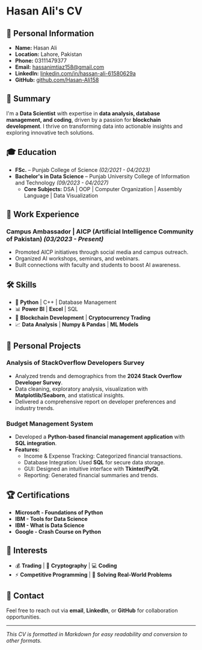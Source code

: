 # Hasan Ali's CV

## 📌 Personal Information
- **Name:** Hasan Ali
- **Location:** Lahore, Pakistan
- **Phone:** 03111479377
- **Email:** [hassanimtiaz158@gmail.com](mailto:hassanimtiaz158@gmail.com)
- **LinkedIn:** [linkedin.com/in/hassan-ali-61580629a](https://www.linkedin.com/in/hassan-ali-61580629a)
- **GitHub:** [github.com/Hasan-Ali158](https://github.com/Hasan-Ali158)

## 🎯 Summary
I'm a **Data Scientist** with expertise in **data analysis, database management, and coding**, driven by a passion for **blockchain development**. I thrive on transforming data into actionable insights and exploring innovative tech solutions.

## 🎓 Education
- **FSc.** – Punjab College of Science *(02/2021 - 04/2023)*
- **Bachelor's in Data Science** – Punjab University College of Information and Technology *(09/2023 - 04/2027)*
  - **Core Subjects:** DSA | OOP | Computer Organization | Assembly Language | Data Visualization

## 💼 Work Experience
### **Campus Ambassador | AICP (Artificial Intelligence Community of Pakistan)** *(03/2023 - Present)*
- Promoted AICP initiatives through social media and campus outreach.
- Organized AI workshops, seminars, and webinars.
- Built connections with faculty and students to boost AI awareness.

## 🛠 Skills
- 🐍 **Python** | C++ | Database Management
- 📊 **Power BI** | **Excel** | SQL
- 🔗 **Blockchain Development** | **Cryptocurrency Trading**
- 📈 **Data Analysis** | **Numpy & Pandas** | **ML Models**

## 📌 Personal Projects
### **Analysis of StackOverflow Developers Survey**
- Analyzed trends and demographics from the **2024 Stack Overflow Developer Survey**.
- Data cleaning, exploratory analysis, visualization with **Matplotlib/Seaborn**, and statistical insights.
- Delivered a comprehensive report on developer preferences and industry trends.

### **Budget Management System**
- Developed a **Python-based financial management application** with **SQL integration**.
- **Features:**
  - Income & Expense Tracking: Categorized financial transactions.
  - Database Integration: Used **SQL** for secure data storage.
  - GUI: Designed an intuitive interface with **Tkinter/PyQt**.
  - Reporting: Generated financial summaries and trends.

## 🏆 Certifications
- **Microsoft - Foundations of Python**
- **IBM - Tools for Data Science**
- **IBM - What is Data Science**
- **Google - Crash Course on Python**

## 🎯 Interests
- 💰 **Trading** | 🔐 **Cryptography** | 💻 **Coding**
- ⚡ **Competitive Programming** | 🎯 **Solving Real-World Problems**

## 📩 Contact
Feel free to reach out via **email**, **LinkedIn**, or **GitHub** for collaboration opportunities.

---
*This CV is formatted in Markdown for easy readability and conversion to other formats.*
